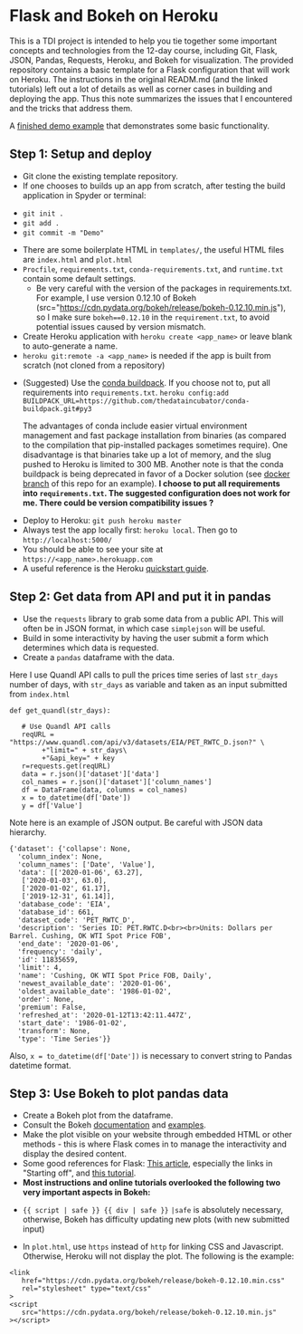 # Flask and Bokeh on Heroku

This is a TDI project is intended to help you tie together some important concepts and
technologies from the 12-day course, including Git, Flask, JSON, Pandas, Requests, Heroku, and Bokeh for visualization. The provided repository contains a basic template for a Flask configuration that will
work on Heroku. The instructions in the original READM.md (and the linked tutorials) left out a lot of details as well as corner cases in building and deploying the app. Thus this note summarizes the issues that I encountered and the tricks that address them.



A [finished demo example](https://kcguan-tdi-demo2.herokuapp.com/) that demonstrates some basic functionality.

## Step 1: Setup and deploy
* Git clone the existing template repository.
* If one chooses to builds up an app from scratch, after testing the build application in Spyder or terminal:
 - `git init .`
 - `git add . `
 - `git commit -m "Demo" `
* There are some boilerplate HTML in `templates/`, the useful HTML files are `index.html` and  `plot.html`
* `Procfile`, `requirements.txt`, `conda-requirements.txt`, and `runtime.txt`
  contain some default settings.
  - Be very careful with the version of the packages in requirements.txt. For example, I use version 0.12.10 of Bokeh (src="https://cdn.pydata.org/bokeh/release/bokeh-0.12.10.min.js"), so I make sure `bokeh==0.12.10` in the `requirement.txt`, to avoid potential issues caused by version mismatch.
* Create Heroku application with `heroku create <app_name>` or leave blank to
  auto-generate a name.
*  `heroku git:remote -a <app_name>` is needed if the app is built from scratch (not cloned from a repository)
- (Suggested) Use the [conda buildpack](https://github.com/thedataincubator/conda-buildpack).
  If you choose not to, put all requirements into `requirements.txt`. 
  `heroku config:add BUILDPACK_URL=https://github.com/thedataincubator/conda-buildpack.git#py3`

  The advantages of conda include easier virtual environment management and fast package installation from binaries (as compared to the compilation that pip-installed packages sometimes require).
  One disadvantage is that binaries take up a lot of memory, and the slug pushed to Heroku is limited to 300 MB. Another note is that the conda buildpack is being deprecated in favor of a Docker solution (see [docker branch](https://github.com/thedataincubator/flask-framework/tree/docker) of this repo for an example).
  **I choose to put all requirements into `requirements.txt`. The suggested configuration does not work for me. There could be version compatibility issues ?**
  
* Deploy to Heroku: `git push heroku master`
* Always test the app locally first: `heroku local`. Then go to `http://localhost:5000/`
* You should be able to see your site at `https://<app_name>.herokuapp.com`
* A useful reference is the Heroku [quickstart guide](https://devcenter.heroku.com/articles/getting-started-with-python-o).

## Step 2: Get data from API and put it in pandas
* Use the `requests` library to grab some data from a public API. This will
  often be in JSON format, in which case `simplejson` will be useful.
* Build in some interactivity by having the user submit a form which determines which data is requested.
* Create a `pandas` dataframe with the data.

Here I use Quandl API calls to pull the prices time series of last `str_days` number of days, with `str_days` as variable and taken as an input submitted from `index.html` 

```
def get_quandl(str_days):
    
   # Use Quandl API calls
   reqURL = "https://www.quandl.com/api/v3/datasets/EIA/PET_RWTC_D.json?" \
        +"limit=" + str_days\
        +"&api_key=" + key
   r=requests.get(reqURL)
   data = r.json()['dataset']['data']
   col_names = r.json()['dataset']['column_names']
   df = DataFrame(data, columns = col_names)
   x = to_datetime(df['Date'])
   y = df['Value']
``` 

Note here is an example of JSON output. Be careful with JSON data hierarchy.

```
{'dataset': {'collapse': None,
  'column_index': None,
  'column_names': ['Date', 'Value'],
  'data': [['2020-01-06', 63.27],
   ['2020-01-03', 63.0],
   ['2020-01-02', 61.17],
   ['2019-12-31', 61.14]],
  'database_code': 'EIA',
  'database_id': 661,
  'dataset_code': 'PET_RWTC_D',
  'description': 'Series ID: PET.RWTC.D<br><br>Units: Dollars per Barrel. Cushing, OK WTI Spot Price FOB',
  'end_date': '2020-01-06',
  'frequency': 'daily',
  'id': 11835659,
  'limit': 4,
  'name': 'Cushing, OK WTI Spot Price FOB, Daily',
  'newest_available_date': '2020-01-06',
  'oldest_available_date': '1986-01-02',
  'order': None,
  'premium': False,
  'refreshed_at': '2020-01-12T13:42:11.447Z',
  'start_date': '1986-01-02',
  'transform': None,
  'type': 'Time Series'}}
```

Also, `x = to_datetime(df['Date'])` is necessary to convert string to Pandas datetime format.

## Step 3: Use Bokeh to plot pandas data
* Create a Bokeh plot from the dataframe.
* Consult the Bokeh [documentation](http://bokeh.pydata.org/en/latest/docs/user_guide/embed.html)
  and [examples](https://github.com/bokeh/bokeh/tree/master/examples/embed).
* Make the plot visible on your website through embedded HTML or other methods - this is where Flask comes in to manage the interactivity and display the desired content.
* Some good references for Flask: [This article](https://realpython.com/blog/python/python-web-applications-with-flask-part-i/), especially the links in "Starting off", and [this tutorial](https://github.com/bev-a-tron/MyFlaskTutorial).
* **Most instructions and online tutorials overlooked the following two very important aspects in Bokeh:**
 - `{{ script | safe }} {{ div | safe }}` `|safe` is absolutely necessary, otherwise, Bokeh has difficulty updating new plots (with new submitted input)

 - In `plot.html`, use `https` instead of `http` for linking CSS and Javascript. Otherwise, Heroku will not display the plot. The following is the example:
 
 ```
 <link
    href="https://cdn.pydata.org/bokeh/release/bokeh-0.12.10.min.css"
    rel="stylesheet" type="text/css"
>
<script 
    src="https://cdn.pydata.org/bokeh/release/bokeh-0.12.10.min.js"
></script>
```
